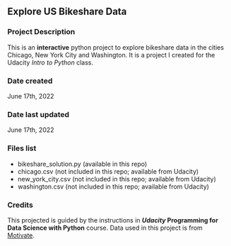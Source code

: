 ## Explore US Bikeshare Data

### Project Description
This is an **interactive** python project to explore bikeshare data in the cities Chicago, New York City and Washington.
It is a project I created for the Udacity _Intro to Python_ class.

### Date created
June 17th, 2022

### Date last updated
June 17th, 2022

### Files list
 * bikeshare_solution.py (available in this repo)
 * chicago.csv (not included in this repo; available from Udacity)
 * new_york_city.csv (not included in this repo; available from Udacity)
 * washington.csv (not included in this repo; available from Udacity)

### Credits
This projected is guided by the instructions in **_Udacity_ Programming for Data Science with Python** course. 
Data used in this project is from [Motivate](https://www.motivateco.com/).

